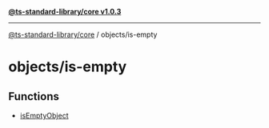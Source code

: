 [**@ts-standard-library/core v1.0.3**](../../README.md)

***

[@ts-standard-library/core](../../modules.md) / objects/is-empty

# objects/is-empty

## Functions

- [isEmptyObject](functions/isEmptyObject.md)
